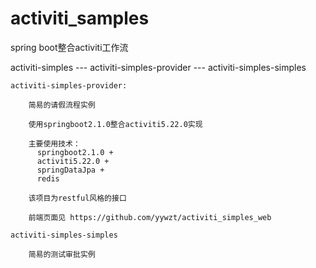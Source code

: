 # activiti_samples
spring boot整合activiti工作流

activiti-simples
    --- activiti-simples-provider 
    --- activiti-simples-simples 
    
    activiti-simples-provider:
    
        简易的请假流程实例
        
        使用springboot2.1.0整合activiti5.22.0实现
        
        主要使用技术：
          springboot2.1.0 + 
          activiti5.22.0 + 
          springDataJpa + 
          redis
          
        该项目为restful风格的接口
          
        前端页面见 https://github.com/yywzt/activiti_simples_web
        
    activiti-simples-simples 
    
        简易的测试审批实例